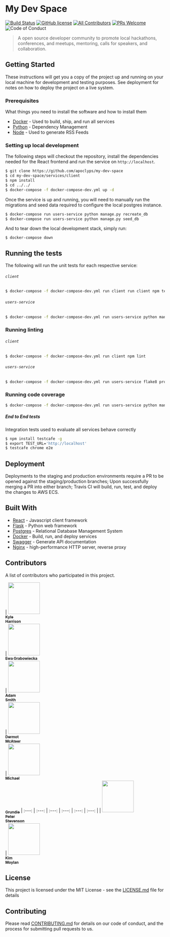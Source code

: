 # My Dev Space

[![Build Status](https://travis-ci.com/apoclyps/my-dev-space.svg?token=putHnyd9Fyt2bwsGacCD&branch=master)](https://travis-ci.com/apoclyps/my-dev-space?token=putHnyd9Fyt2bwsGacCD&branch=master)
[![GitHub license](https://img.shields.io/github/license/Naereen/StrapDown.js.svg)](https://github.com/Naereen/StrapDown.js/blob/master/LICENSE)
[![All Contributors](https://img.shields.io/badge/all_contributors-6-green.svg)](#contributors)
[![PRs Welcome](https://img.shields.io/badge/PRs-welcome-green.svg)](http://makeapullrequest.com)
![Code of Conduct](https://img.shields.io/badge/%E2%88%9A-Code%20of%20Conduct-blue.svg)

> A open source developer community to promote local hackathons, conferences, and meetups, mentoring, calls for speakers, and collaboration.

## Getting Started

These instructions will get you a copy of the project up and running on your local machine for development and testing purposes. See deployment for notes on how to deploy the project on a live system.

### Prerequisites

What things you need to install the software and how to install them

* [Docker](https://docs.docker.com/install/) - Used to build, ship, and run all services
* [Python](https://maven.apache.org/) - Dependency Management
* [Node](https://rometools.github.io/rome/) - Used to generate RSS Feeds

### Setting up local development

The following steps will checkout the repository, install the dependencies needed for the React frontend and run the service on `http://localhost`.

```bash
$ git clone https://github.com/apoclyps/my-dev-space
$ cd my-dev-space/services/client
$ npm install
$ cd ../../
$ docker-compose -f docker-compose-dev.yml up -d
```

Once the service is up and running, you will need to manually run the migrations and seed data required to configure the local postgres instance.

```bash
$ docker-compose run users-service python manage.py recreate_db
$ docker-compose run users-service python manage.py seed_db
```

And to tear down the local development stack, simply run:

```
$ docker-compose down
```

## Running the tests

The following will run the unit tests for each respective service:

###### `client`
```bash
$ docker-compose -f docker-compose-dev.yml run client run client npm test
```

###### `users-service`
```bash
$ docker-compose -f docker-compose-dev.yml run users-service python manage.py test
```

### Running linting

###### `client`
```bash
$ docker-compose -f docker-compose-dev.yml run client npm lint
```

###### `users-service`
```bash
$ docker-compose -f docker-compose-dev.yml run users-service flake8 project
```

### Running code coverage
```bash
$ docker-compose -f docker-compose-dev.yml run users-service python manage.py cov
```

##### End to End tests
Integration tests used to evaluate all services behave correctly

```bash
$ npm install testcafe -g
$ export TEST_URL='http://localhost'
$ testcafe chrome e2e
```

## Deployment

Deployments to the staging and production environments require a PR to be opened against the staging/production branches; Upon successfully merging a PR into either branch; Travis CI will build, run, test, and deploy the changes to AWS ECS.

## Built With

* [React](http://www.dropwizard.io/1.0.2/docs/) - Javascript client framework
* [Flask](https://maven.apache.org/) - Python web framework
* [Postgres](https://www.postgresql.org/) - Relational Database Management System
* [Docker](https://rometools.github.io/rome/) - Build, run, and deploy services
* [Swagger](https://swagger.io/) - Generate API documentation
* [Nginx](https://www.nginx.com/) - high-performance HTTP server, reverse proxy


## Contributors

A list of contributors who participated in this project.

<!-- ALL-CONTRIBUTORS-LIST:START - Do not remove or modify this section -->
<!-- prettier-ignore -->
| [<img src="https://avatars0.githubusercontent.com/u/1443700?s=460&v=4" width="100px;"/><br /><sub><b>Kyle</br>Harrison</b></sub>](https://github.com/apoclyps)<br /> | [<img src="https://avatars1.githubusercontent.com/u/17544636?s=460&v=4" width="100px;"/><br /><sub><b>Ewa Grabowiecka</b></sub>](https://github.com/TheMicroGirl)<br /> | [<img src="https://avatars3.githubusercontent.com/u/6596210?s=460&v=4" width="100px;"/><br /><sub><b>Adam</br> Smith</b></sub>](https://github.com/FatalEnigma)<br />| [<img src="https://avatars1.githubusercontent.com/u/9554484?s=460&v=4" width="100px;"/><br /><sub><b>Dermot</br>McAteer</b></sub>](https://github.com/DermotMcAteer)<br />| [<img src="https://avatars1.githubusercontent.com/u/16101792?s=460&v=4" width="100px;"/><br /><sub><b>Michael</br>Grundie</b></sub>](https://github.com/MichaelGrundie)
| :---: | :---: | :---: | :---: | :---: | :---: |
| [<img src="https://avatars2.githubusercontent.com/u/2376829?s=460&v=4" width="100px;"/><br /><sub><b>Peter </br>Stevenson</b></sub>](https://github.com/goldencrow)<br />| [<img src="https://avatars2.githubusercontent.com/u/28186624?s=460&v=4" width="100px;"/><br /><sub><b>Kim </br>Moylan</b></sub>](https://github.com/kimmoylan)<br />
<!-- ALL-CONTRIBUTORS-LIST:END -->

## License

This project is licensed under the MIT License - see the [LICENSE.md](LICENSE.md) file for details

## Contributing

Please read [CONTRIBUTING.md](CONTRIBUTING.md) for details on our code of conduct, and the process for submitting pull requests to us.
